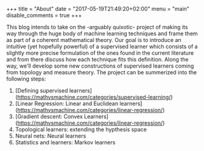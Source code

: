 +++
title = "About"
date = "2017-05-19T21:49:20+02:00"
menu = "main"
disable_comments = true
+++

This blog  intends to take on the -arguably quixotic- project of making its way through the huge body of machine learning techniques and frame them as part of a coherent mathematical theory. Our goal is to introduce an intuitive (yet hopefully powerful) of a supervised learner which consists of a slightly more precise formulation of the ones found in the current literature and from there  discuss how each technique fits this definition. Along the way, we'll develop some new constructions of supervised learners coming from topology and measure theory. The project can be summerized into the following steps:  

1. [Defining supervised learners] (https://mathvsmachine.com/categories/supervised-learning/) 
2. [Linear Regression: Linear and Euclidean learners] (https://mathvsmachine.com/categories/linear-regression/)  
3. [Gradient descent: Convex Learners]  (https://mathvsmachine.com/categories/linear-regression/)
4. Topological learners: extending the hypthesis space
5. Neural nets: Neural learners  
6. Statistics and learners: Markov learners 

